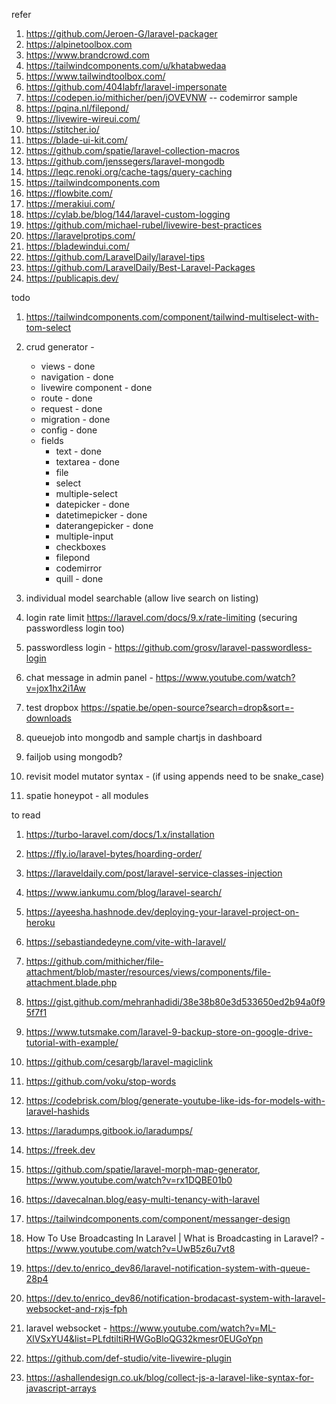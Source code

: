 refer
1. https://github.com/Jeroen-G/laravel-packager
1. https://alpinetoolbox.com
1. https://www.brandcrowd.com
1. https://tailwindcomponents.com/u/khatabwedaa
1. https://www.tailwindtoolbox.com/
1. https://github.com/404labfr/laravel-impersonate
1. https://codepen.io/mithicher/pen/jOVEVNW -- codemirror sample
1. https://pqina.nl/filepond/
1. https://livewire-wireui.com/
1. https://stitcher.io/
1. https://blade-ui-kit.com/
1. https://github.com/spatie/laravel-collection-macros
1. https://github.com/jenssegers/laravel-mongodb
1. https://leqc.renoki.org/cache-tags/query-caching
1. https://tailwindcomponents.com
1. https://flowbite.com/
1. https://merakiui.com/
1. https://cylab.be/blog/144/laravel-custom-logging
1. https://github.com/michael-rubel/livewire-best-practices
1. https://laravelprotips.com/
1. https://bladewindui.com/
1. https://github.com/LaravelDaily/laravel-tips
1. https://github.com/LaravelDaily/Best-Laravel-Packages
1. https://publicapis.dev/

todo
1. https://tailwindcomponents.com/component/tailwind-multiselect-with-tom-select
1. crud generator -
    - views - done
    - navigation - done
    - livewire component - done
    - route - done
    - request - done
    - migration - done
    - config - done
    - fields
        - text - done
        - textarea - done
        - file
        - select
        - multiple-select
        - datepicker - done
        - datetimepicker - done
        - daterangepicker - done
        - multiple-input
        - checkboxes
        - filepond
        - codemirror
        - quill - done
1. individual model searchable (allow live search on listing)

1. login rate limit https://laravel.com/docs/9.x/rate-limiting (securing passwordless login too)
1. passwordless login - https://github.com/grosv/laravel-passwordless-login
1. chat message in admin panel - https://www.youtube.com/watch?v=jox1hx2i1Aw
1. test dropbox https://spatie.be/open-source?search=drop&sort=-downloads
1. queuejob into mongodb and sample chartjs in dashboard
1. failjob using mongodb?
1. revisit model mutator syntax - (if using appends need to be snake_case)
1. spatie honeypot - all modules

to read
1. https://turbo-laravel.com/docs/1.x/installation
1. https://fly.io/laravel-bytes/hoarding-order/
1. https://laraveldaily.com/post/laravel-service-classes-injection
1. https://www.iankumu.com/blog/laravel-search/
1. https://ayeesha.hashnode.dev/deploying-your-laravel-project-on-heroku
1. https://sebastiandedeyne.com/vite-with-laravel/
1. https://github.com/mithicher/file-attachment/blob/master/resources/views/components/file-attachment.blade.php
1. https://gist.github.com/mehranhadidi/38e38b80e3d533650ed2b94a0f95f7f1
1. https://www.tutsmake.com/laravel-9-backup-store-on-google-drive-tutorial-with-example/
1. https://github.com/cesargb/laravel-magiclink
1. https://github.com/voku/stop-words
1. https://codebrisk.com/blog/generate-youtube-like-ids-for-models-with-laravel-hashids
1. https://laradumps.gitbook.io/laradumps/
1. https://freek.dev
1. https://github.com/spatie/laravel-morph-map-generator, https://www.youtube.com/watch?v=rx1DQBE01b0

1. https://davecalnan.blog/easy-multi-tenancy-with-laravel
1. https://tailwindcomponents.com/component/messanger-design
1. How To Use Broadcasting In Laravel | What is Broadcasting in Laravel? - https://www.youtube.com/watch?v=UwB5z6u7vt8
1. https://dev.to/enrico_dev86/laravel-notification-system-with-queue-28p4
1. https://dev.to/enrico_dev86/notification-brodacast-system-with-laravel-websocket-and-rxjs-fph
1. laravel websocket - https://www.youtube.com/watch?v=ML-XlVSxYU4&list=PLfdtiltiRHWGoBloQG32kmesr0EUGoYpn
1. https://github.com/def-studio/vite-livewire-plugin
1. https://ashallendesign.co.uk/blog/collect-js-a-laravel-like-syntax-for-javascript-arrays
